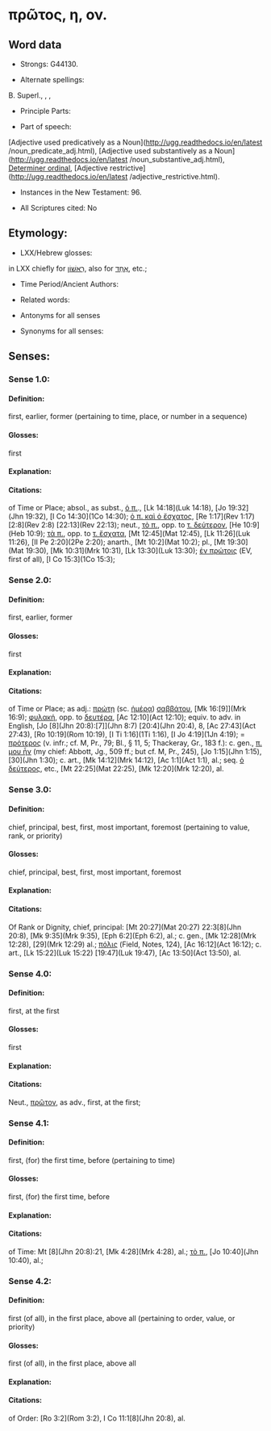 # πρῶτος, η, ον.

<!-- Status: S2=NeedsReview -->
<!-- Lexica used for edits: BDAG, FFM, LN, A-S -->

## Word data

* Strongs: G44130.

* Alternate spellings:

B. Superl., , ,

* Principle Parts: 


* Part of speech: 

[Adjective used predicatively as a Noun](http://ugg.readthedocs.io/en/latest
/noun_predicate_adj.html),
[Adjective used substantively as a Noun](http://ugg.readthedocs.io/en/latest
/noun_substantive_adj.html),
[Determiner ordinal](http://ugg.readthedocs.io/en/latest/determiner_ordinal.html),
[Adjective restrictive](http://ugg.readthedocs.io/en/latest
/adjective_restrictive.html).

* Instances in the New Testament: 96.

* All Scriptures cited: No

## Etymology: 


* LXX/Hebrew glosses: 

in LXX chiefly for [רִאשׁוֹן](//en-uhl/H7223), also for [אֶחַד](//en-uhl/H0259), etc.;

* Time Period/Ancient Authors: 


* Related words: 

* Antonyms for all senses

* Synonyms for all senses: 


## Senses: 


### Sense  1.0: 

#### Definition: 

first, earlier, former (pertaining to time, place, or number in a sequence)

#### Glosses:

first

#### Explanation:


#### Citations: 

of Time or Place; absol., as subst., [ὁ π.]()., [Lk 14:18](Luk 14:18), [Jo 19:32](Jhn 19:32), [I Co 14:30](1Co 14:30); [ὁ π. καὶ ὁ ἔσχατος](), [Re 1:17](Rev 1:17) [2:8](Rev 2:8) [22:13](Rev 22:13); neut., [τὸ π.](), opp. to [τ. δεύτερον](), [He 10:9](Heb 10:9); [τὰ π.](), opp. to [τ. ἔσχατα](), [Mt 12:45](Mat 12:45), [Lk 11:26](Luk 11:26), [II Pe 2:20](2Pe 2:20); anarth., [Mt 10:2](Mat 10:2); pl., [Mt 19:30](Mat 19:30), [Mk 10:31](Mrk 10:31), [Lk 13:30](Luk 13:30); [ἐν πρώτοις]() (EV, first of all), [I Co 15:3](1Co 15:3);

### Sense  2.0: 

#### Definition: 

first, earlier, former

#### Glosses:

first

#### Explanation:


#### Citations: 

of Time or Place; as adj.: [πρώτῃ]() (sc. [ἡμέρᾳ]()) [σαββάτου](), [Mk 16:[9]](Mrk 16:9); [φυλακή](), opp. to [δευτέρα](), [Ac 12:10](Act 12:10); equiv. to adv. in English, [Jo [8](Jhn 20:8):[7]](Jhn 8:7) [20:4](Jhn 20:4), 8, [Ac 27:43](Act 27:43), [Ro 10:19](Rom 10:19), [I Ti 1:16](1Ti 1:16), [I Jo 4:19](1Jn 4:19); = [πρότερος]() (v. infr.; cf.   M, Pr., 79; Bl., § 11, 5; Thackeray, Gr., 183 f.): c. gen., [π. μου ἦν]() (my chief: Abbott, Jg., 509 ff.; but cf. M, Pr., 245), [Jo 1:15](Jhn 1:15), [30](Jhn 1:30); c. art., [Mk 14:12](Mrk 14:12), [Ac 1:1](Act 1:1), al.; seq. [ὁ δεύτερος](), etc., [Mt 22:25](Mat 22:25), [Mk 12:20](Mrk 12:20), al.

### Sense  3.0: 

#### Definition: 

chief, principal, best, first, most important, foremost (pertaining to value, rank, or priority)

#### Glosses: 

chief, principal, best, first, most important, foremost

#### Explanation: 


#### Citations: 

Of Rank or Dignity, chief, principal: [Mt 20:27](Mat 20:27) 22:3[8](Jhn 20:8), [Mk 9:35](Mrk 9:35), [Eph 6:2](Eph 6:2), al.; c. gen., [Mk 12:28](Mrk 12:28), [29](Mrk 12:29) al.; [πόλις]() (Field, Notes, 124), [Ac 16:12](Act 16:12); c. art., [Lk 15:22](Luk 15:22) [19:47](Luk 19:47), [Ac 13:50](Act 13:50), al.

### Sense  4.0: 

#### Definition: 

first, at the first

#### Glosses: 

first

#### Explanation: 


#### Citations: 

Neut., [πρῶτον](), as adv., first, at the first;

### Sense  4.1: 

#### Definition: 

first, (for) the first time, before (pertaining to time)

#### Glosses:

first, (for) the first time, before

#### Explanation:


#### Citations: 

of Time: Mt [8](Jhn 20:8):21, [Mk 4:28](Mrk 4:28), al.; [τὸ π.](), [Jo 10:40](Jhn 10:40), al.;

### Sense  4.2: 

#### Definition: 

first (of all), in the first place, above all (pertaining to order, value, or priority)

#### Glosses:

first (of all), in the first place, above all

#### Explanation:



#### Citations: 

of Order: [Ro 3:2](Rom 3:2), I Co 11:1[8](Jhn 20:8), al.